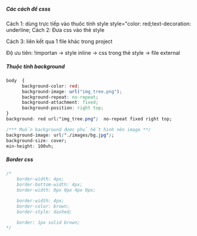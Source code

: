 ##### Các cách để csss

Cách 1: dùng trực tiếp vào thuôc tính style
style="color: red;text-decoration: underline;
Cách 2: Đưa css vào thẻ style

<style>
        h1{
            color: blue;
            text-decoration: line-through;
        }
</style>

Cách 3: liên kết qua 1 file khác trong project

Độ ưu tiên: !importan -> style inline -> css trong thẻ style -> file external

##### Thuộc tính background

```css
body  {
      background-color: red;
      background-image: url("img_tree.png");
      background-repeat: no-repeat;
      background-attachment: fixed;
      background-position: right top;
}
background: red url("img_tree.png")  no-repeat fixed right top;

/*** Muốn background được phủ hết hình nên image **/
background-image: url("./images/bg.jpg");
background-size: cover;
min-height: 100vh;
```

##### Border css

```css
/* 
    border-width: 4px;
    border-bottom-width: 4px;
    border-width: 0px 0px 4px 0px;

    border-width: 4px;
    border-color: brown;
    border-style: dashed; 

    border: 1px solid brown;
*/
```
